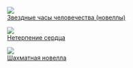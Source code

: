 ![](/books/prose_classic/Стефан%20Цвейг/Звездные%20часы%20человечества%20(новеллы).jpg)  
[Звездные часы человечества (новеллы)](/books/prose_classic/Стефан%20Цвейг/Звездные%20часы%20человечества%20(новеллы))

![](/books/prose_classic/Стефан%20Цвейг/Нетерпение%20сердца.jpg)  
[Нетерпение сердца](/books/prose_classic/Стефан%20Цвейг/Нетерпение%20сердца)

![](/books/prose_classic/Стефан%20Цвейг/Шахматная%20новелла.jpg)  
[Шахматная новелла](/books/prose_classic/Стефан%20Цвейг/Шахматная%20новелла)
